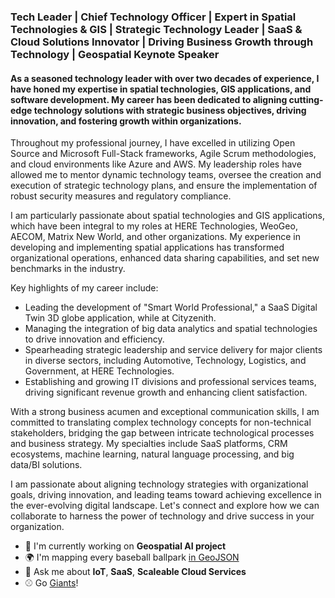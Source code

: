 ### Tech Leader | Chief Technology Officer | Expert in Spatial Technologies & GIS | Strategic Technology Leader | SaaS & Cloud Solutions Innovator | Driving Business Growth through Technology | Geospatial Keynote Speaker

#### As a seasoned technology leader with over two decades of experience, I have honed my expertise in spatial technologies, GIS applications, and software development. My career has been dedicated to aligning cutting-edge technology solutions with strategic business objectives, driving innovation, and fostering growth within organizations.

Throughout my professional journey, I have excelled in utilizing Open Source and Microsoft Full-Stack frameworks, Agile Scrum methodologies, and cloud environments like Azure and AWS. My leadership roles have allowed me to mentor dynamic technology teams, oversee the creation and execution of strategic technology plans, and ensure the implementation of robust security measures and regulatory compliance.

I am particularly passionate about spatial technologies and GIS applications, which have been integral to my roles at HERE Technologies, WeoGeo, AECOM, Matrix New World, and other organizations. My experience in developing and implementing spatial applications has transformed organizational operations, enhanced data sharing capabilities, and set new benchmarks in the industry.

Key highlights of my career include:

- Leading the development of "Smart World Professional," a SaaS Digital Twin 3D globe application, while at Cityzenith.
- Managing the integration of big data analytics and spatial technologies to drive innovation and efficiency.
- Spearheading strategic leadership and service delivery for major clients in diverse sectors, including Automotive, Technology, Logistics, and Government, at HERE Technologies.
- Establishing and growing IT divisions and professional services teams, driving significant revenue growth and enhancing client satisfaction.

With a strong business acumen and exceptional communication skills, I am committed to translating complex technology concepts for non-technical stakeholders, bridging the gap between intricate technological processes and business strategy. My specialties include SaaS platforms, CRM ecosystems, machine learning, natural language processing, and big data/BI solutions.

I am passionate about aligning technology strategies with organizational goals, driving innovation, and leading teams toward achieving excellence in the ever-evolving digital landscape. Let's connect and explore how we can collaborate to harness the power of technology and drive success in your organization.

- 🏢 I'm currently working on **Geospatial AI project**
- 🌍 I'm mapping every baseball ballpark [in GeoJSON](https://github.com/cageyjames/GeoJSON-Ballparks)
- 💬 Ask me about **IoT**, **SaaS**, **Scaleable Cloud Services**
- ⚾ Go [Giants](http://sfgiants.com)!
